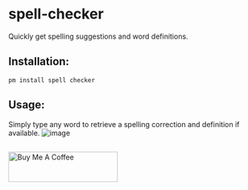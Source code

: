 # spell-checker
Quickly get spelling suggestions and word definitions.

## Installation:
```
pm install spell checker
```

## Usage:
Simply type any word to retrieve a spelling correction and definition if available.
![image](https://user-images.githubusercontent.com/535299/150246132-89db3650-8683-4aad-bd45-84eac6ae3b78.png)

##
<a href="https://www.buymeacoffee.com/garulf" target="_blank"><img src="https://cdn.buymeacoffee.com/buttons/v2/default-green.png" alt="Buy Me A Coffee" style="height: 60px !important;width: 217px !important;" ></a>
